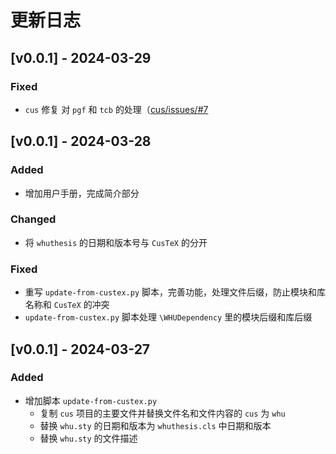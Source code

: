# 更新日志

## [v0.0.1] - 2024-03-29

### Fixed

- `cus` 修复 对 `pgf` 和 `tcb` 的处理（[cus/issues/#7](https://github.com/Sophanatprime/cus/issues/7)



## [v0.0.1] - 2024-03-28

### Added

- 增加用户手册，完成简介部分


### Changed

- 将 `whuthesis` 的日期和版本号与 `CusTeX` 的分开


### Fixed

- 重写 `update-from-custex.py` 脚本，完善功能，处理文件后缀，防止模块和库名称和 `CusTeX` 的冲突
- `update-from-custex.py` 脚本处理 `\WHUDependency` 里的模块后缀和库后缀
 

## [v0.0.1] - 2024-03-27

### Added

- 增加脚本 `update-from-custex.py`
  - 复制 `cus` 项目的主要文件并替换文件名和文件内容的 `cus` 为 `whu`
  - 替换 `whu.sty` 的日期和版本为 `whuthesis.cls` 中日期和版本
  - 替换 `whu.sty` 的文件描述